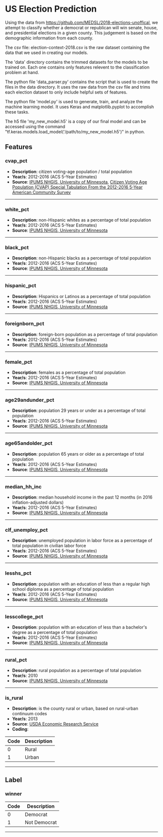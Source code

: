 # US Election Prediction

Using the data from https://github.com/MEDSL/2018-elections-unoffical, we attempt to classify whether a democrat or republican will win senate, house, and presidential elections in a given county.  This judgement is based on the demographic information from each county.

The csv file: election-context-2018.csv is the raw dataset containing the data that we used in creating our models.

The 'data' directory contains the trimmed datasets for the models to be trained on. Each one contains only features relevent to the classification problem at hand.

The python file 'data_parser.py' contains the script that is used to create the files in the data directory.  It uses the raw data from the csv file and trims each election dataset to only include helpful sets of features.

The python file 'model.py' is used to generate, train, and analyze the machine learning model.  It uses Keras and matplotlib.pyplot to accomplish these tasks.

The h5 file 'my_new_model.h5' is a copy of our final model and can be accessed using the command "tf.keras.models.load_model('/path/to/my_new_model.h5')" in python.

## Features

### cvap\_pct
- **Description**: citizen voting-age population / total population
- **Year/s**: 2012-2016 (ACS 5-Year Estimates)
- **Source**: [IPUMS NHGIS, University of Minnesota](https://dataverse.harvard.edu/dataset.xhtml?persistentId=doi:10.7910/DVN/MLLQDH), [Citizen Voting Age Population (CVAP) Special Tabulation From the 2012-2016 5-Year American Community Survey](https://www.census.gov/programs-surveys/decennial-census/about/voting-rights/cvap.html)

----------------

### white\_pct
- **Description**: non-Hispanic whites as a percentage of total population
- **Year/s**: 2012-2016 (ACS 5-Year Estimates)
- **Source**: [IPUMS NHGIS, University of Minnesota](https://dataverse.harvard.edu/dataset.xhtml?persistentId=doi:10.7910/DVN/MLLQDH)

----------------

### black\_pct
- **Description**: non-Hispanic blacks as a percentage of total population
- **Year/s**: 2012-2016 (ACS 5-Year Estimates)
- **Source**: [IPUMS NHGIS, University of Minnesota](https://dataverse.harvard.edu/dataset.xhtml?persistentId=doi:10.7910/DVN/MLLQDH)

----------------

### hispanic\_pct
- **Description**: Hispanics or Latinos as a percentage of total population
- **Year/s**: 2012-2016 (ACS 5-Year Estimates)
- **Source**: [IPUMS NHGIS, University of Minnesota](https://dataverse.harvard.edu/dataset.xhtml?persistentId=doi:10.7910/DVN/MLLQDH)

----------------

### foreignborn\_pct
- **Description**: foreign-born population as a percentage of total population
- **Year/s**: 2012-2016 (ACS 5-Year Estimates)
- **Source**: [IPUMS NHGIS, University of Minnesota](https://dataverse.harvard.edu/dataset.xhtml?persistentId=doi:10.7910/DVN/MLLQDH)

----------------

### female\_pct
- **Description**: females as a percentage of total population
- **Year/s**: 2012-2016 (ACS 5-Year Estimates)
- **Source**: [IPUMS NHGIS, University of Minnesota](https://dataverse.harvard.edu/dataset.xhtml?persistentId=doi:10.7910/DVN/MLLQDH)

----------------

### age29andunder\_pct
- **Description**: population 29 years or under as a percentage of total population
- **Year/s**: 2012-2016 (ACS 5-Year Estimates)
- **Source**: [IPUMS NHGIS, University of Minnesota](https://dataverse.harvard.edu/dataset.xhtml?persistentId=doi:10.7910/DVN/MLLQDH)

----------------

### age65andolder\_pct
- **Description**: population 65 years or older as a percentage of total population
- **Year/s**: 2012-2016 (ACS 5-Year Estimates)
- **Source**: [IPUMS NHGIS, University of Minnesota](https://dataverse.harvard.edu/dataset.xhtml?persistentId=doi:10.7910/DVN/MLLQDH)

----------------

### median\_hh\_inc
- **Description**: median household income in the past 12 months (in 2016 inflation-adjusted dollars)
- **Year/s**: 2012-2016 (ACS 5-Year Estimates)
- **Source**: [IPUMS NHGIS, University of Minnesota](https://dataverse.harvard.edu/dataset.xhtml?persistentId=doi:10.7910/DVN/MLLQDH)

----------------

### clf\_unemploy\_pct
- **Description**: unemployed population in labor force as a percentage of total population in civilian labor force
- **Year/s**: 2012-2016 (ACS 5-Year Estimates)
- **Source**: [IPUMS NHGIS, University of Minnesota](https://dataverse.harvard.edu/dataset.xhtml?persistentId=doi:10.7910/DVN/MLLQDH)

----------------

### lesshs\_pct
- **Description**: population with an education of less than a regular high school diploma as a percentage of total population
- **Year/s**: 2012-2016 (ACS 5-Year Estimates)
- **Source**: [IPUMS NHGIS, University of Minnesota](https://dataverse.harvard.edu/dataset.xhtml?persistentId=doi:10.7910/DVN/MLLQDH)

----------------

### lesscollege\_pct
- **Description**: population with an education of less than a bachelor's degree as a percentage of total population
- **Year/s**: 2012-2016 (ACS 5-Year Estimates)
- **Source**: [IPUMS NHGIS, University of Minnesota](https://dataverse.harvard.edu/dataset.xhtml?persistentId=doi:10.7910/DVN/MLLQDH)

----------------

### rural\_pct
- **Description**: rural population as a percentage of total population
- **Year/s**: 2010
- **Source**: [IPUMS NHGIS, University of Minnesota](https://dataverse.harvard.edu/dataset.xhtml?persistentId=doi:10.7910/DVN/MLLQDH)

----------------

### is\_rural
- **Description**: is the county rural or urban, based on rural-urban continuum codes
- **Year/s**: 2013
- **Source**: [USDA Economic Research Service](https://www.ers.usda.gov/data-products/rural-urban-continuum-codes/)
- **Coding**:

| Code | Description |
| --- | --- |
| 0 | Rural |
| 1 | Urban |

-----------------

## Label

### winner

| Code | Description |
| --- | --- |
| 0 | Democrat |
| 1 | Not Democrat |

-----------------
